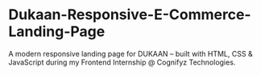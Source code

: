 # Dukaan-Responsive-E-Commerce-Landing-Page
A modern responsive landing page for DUKAAN – built with HTML, CSS &amp; JavaScript during my Frontend Internship @ Cognifyz Technologies.

